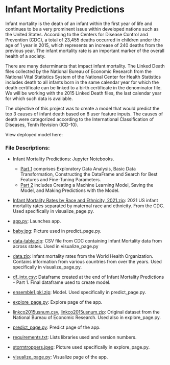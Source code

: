 # Infant Mortality Predictions

Infant mortality is the death of an infant within the first year of life and continues to be a very prominent issue within developed nations such as the United States. According to the Centers for Disease Control and Prevention (CDC), a total of 23,455 deaths occurred in children under the age of 1 year in 2015, which represents an increase of 240 deaths from the previous year. The infant mortality rate is an important marker of the overall health of a society. 

There are many determinants that impact infant mortality. The Linked Death files collected by the National Bureau of Economic Research from the National Vital Statistics System of the National Center for Health Statistics includes death to all infants born in the same calendar year for which the death certificate can be linked to a birth certificate in the denominator file. We will be working with the 2015 Linked Death files, the last calendar year for which such data is available.

The objective of this project was to create a model that would predict the top 3 causes of infant death based on 8 user feature inputs. The causes of death were categorized according to the International Classification of Diseases, Tenth Revision (ICD-10). 

View deployed model here:

### File Descriptions:

- Infant Mortality Predictions: Jupyter Notebooks.
  -   [Part 1](https://github.com/ythuang26/infant_mortalitypred/blob/main/Infant%20Mortality%20Predictions-Part%201.ipynb) comprises Exploratory Data Analysis, Basic Data Transformation, Constructing the DataFrame and Search for Best Features and Fine-Tuning Parameters.
  -   [Part 2](https://github.com/ythuang26/infant_mortalitypred/blob/main/Infant%20Mortality%20Predictions-Part%202.ipynb) includes Creating a Machine Learning Model, Saving the Model, and Making Predictions with the Model.

- [Infant Mortality Rates by Race and Ethnicity, 2021.zip](https://github.com/ythuang26/infant_mortalitypred/blob/main/Infant%20Mortality%20Rates%20by%20Race%20and%20Ethnicity%2C%202021.zip): 2021 US infant mortality rates separated by maternal race and ethnicity. From the CDC. Used specifically in visualize_page.py.

- [app.py](https://github.com/ythuang26/infant_mortalitypred/blob/main/app.py): Launches app. 

- [baby.jpg](https://github.com/ythuang26/infant_mortalitypred/blob/main/baby.jpg): Picture used in predict_page.py.
  
- [data-table.zip](https://github.com/ythuang26/infant_mortalitypred/blob/main/data-table.zip): CSV file from CDC containing Infant Mortality data from across states. Used in visualize_page.py
  
- [data.zip](https://github.com/ythuang26/infant_mortalitypred/blob/main/data.zip): Infant mortality rates from the World Health Organization. Contains information from various countries from over the years. Used specifically in visualize_page.py.

- [df_intx.csv](https://github.com/ythuang26/infant_mortalitypred/blob/main/df_intx.csv): Dataframe created at the end of Infant Mortality Predictions - Part 1. Final dataframe used to create model.

- [ensemble1.pkl.zip](https://github.com/ythuang26/infant_mortalitypred/blob/main/ensemble1.pkl.zip): Model. Used specifically in predict_page.py.

- [explore_page.py](https://github.com/ythuang26/infant_mortalitypred/blob/main/explore_page.py): Explore page of the app.

- [linkco2015usnum.csv](https://github.com/ythuang26/infant_mortalitypred/blob/main/linkco2015usnum.csv), [linkco2015usnum.zip](https://github.com/ythuang26/infant_mortalitypred/blob/main/linkco2015usnum.zip): Original dataset from the National Bureau of Economic Research. Used also in explore_page.py.

- [predict_page.py](https://github.com/ythuang26/infant_mortalitypred/blob/main/predict_page.py): Predict page of the app.

- [requirements.txt](https://github.com/ythuang26/infant_mortalitypred/blob/main/requirements.txt): Lists libraries used and version numbers.

- [stormtroppers.jpeg](https://github.com/ythuang26/infant_mortalitypred/blob/main/stormtroppers.jpeg): Picture used specifically in explore_page.py.

- [visualize_page.py](https://github.com/ythuang26/infant_mortalitypred/blob/main/visualize_page.py): Visualize page of the app.




